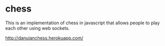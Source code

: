 # chess

This is an implementation of chess in javascript that allows people to play each other using web sockets.

http://danujanchess.herokuapp.com/
